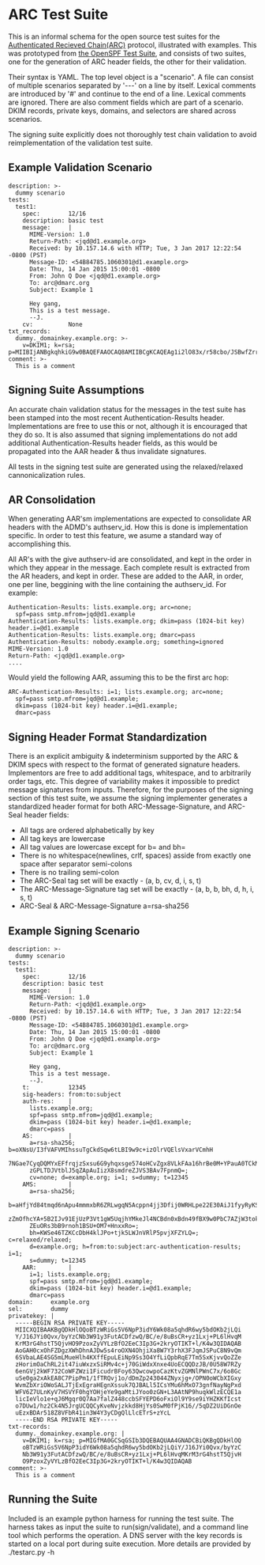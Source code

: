 # ARC Test Suite

This is an informal schema for the open source test suites for the [Authenticated Recieved Chain(ARC)](https://tools.ietf.org/html/draft-ietf-dmarc-arc-protocol-01) protocol, illustrated with examples.  This was prototyped from [the OpenSPF Test Suite](http://www.openspf.org/Test_Suite/Schema), and consists of two suites, one for the generation of ARC header fields, the other for their validation.

Their syntax is YAML. The top level object is a "scenario". A file can consist of multiple scenarios separated by '---' on a line by itself. Lexical comments are introduced by '#' and continue to the end of a line. Lexical comments are ignored. There are also comment fields which are part of a scenario. DKIM records, private keys, domains, and selectors are shared across scenarios.

The signing suite explicitly does not thoroughly test chain validation to avoid reimplementation of the validation test suite.

## Example Validation Scenario

```
description: >-
  dummy scenario
tests:
  test1:
    spec:        12/16
    description: basic test
    message:     |
      MIME-Version: 1.0
      Return-Path: <jqd@d1.example.org>
      Received: by 10.157.14.6 with HTTP; Tue, 3 Jan 2017 12:22:54 -0800 (PST)
      Message-ID: <54B84785.1060301@d1.example.org>
      Date: Thu, 14 Jan 2015 15:00:01 -0800
      From: John Q Doe <jqd@d1.example.org>
      To: arc@dmarc.org
      Subject: Example 1

      Hey gang,
      This is a test message.
      --J.
    cv:          None
txt_records:
  dummy._domainkey.example.org: >-
    v=DKIM1; k=rsa; p=MIIBIjANBgkqhkiG9w0BAQEFAAOCAQ8AMIIBCgKCAQEAg1i2lO83x/r58cbo/JSBwfZrrct6S/yi4L6GsG3wNgFE9lO3orzBwnAEJJM33WrvJfOWia1fAx64Vs1QEpYtLFCzyeIhDDMaHv/G8NgKPgnWK4gI8/x2Q2SYCmiqil66oHaSOC2phMDRI+c/Q35MlZbc2FqlgevpKzdCg+YE6mYA0XN7/tdQplbx4meLVsVPIL9QCP4yu8oBsNqcwyxkQafJucVyoZI+VEO+dySw3QXNdmJhr7y1hD1tCNqoAG0iphKQVXPXmGnGhaxaVU92Kq5UKL6/LiTZ1piqyJfJyZ/zCgH+mtY8MNk9f7LHpwFljI7TbYmr7MmV3d6xj3sghwIDAQAB
comment: >-
  This is a comment
```

## Signing Suite Assumptions
An accurate chain validation status for the messages in the test suite has been stamped into the most recent Authentication-Results header.  Implementations are free to use this or not, although it is encouraged that they do so.  It is also assumed that signing implementations do not add additional Authentication-Results header fields, as this would be propagated into the AAR header & thus invalidate signatures.

All tests in the signing test suite are generated using the relaxed/relaxed cannonicalization rules.

## AR Consolidation
When generating AAR'sm implementations are expected to consolidate AR headers with the ADMD's authserv_id. How this is done is implementation specific. In order to test this feature, we asume a standard way of accomplishing this.

All AR's with the give authserv-id are consolidated, and kept in the order in which they appear in the message.  Each complete result is extracted from the AR headers, and kept in order.  These are added to the AAR, in order, one per line, beggining with the line containing the authserv_id.  For example:

```
Authentication-Results: lists.example.org; arc=none;
  spf=pass smtp.mfrom=jqd@d1.example
Authentication-Results: lists.example.org; dkim=pass (1024-bit key) header.i=@d1.example
Authentication-Results: lists.example.org; dmarc=pass
Authentication-Results: nobody.example.org; something=ignored      
MIME-Version: 1.0
Return-Path: <jqd@d1.example.org>
....
```
Would yield the following AAR, assuming this to be the first arc hop:

```
ARC-Authentication-Results: i=1; lists.example.org; arc=none;
  spf=pass smtp.mfrom=jqd@d1.example;
  dkim=pass (1024-bit key) header.i=@d1.example;
  dmarc=pass                
```

## Signing Header Format Standardization

There is an explicit ambiguity & indeterminism supported by the ARC & DKIM specs with respect to the format of generated signature headers.  Implementors are free to add additional tags, whitespace, and to arbitrarily order tags, etc.  This degree of variability makes it impossible to predict message signatures from inputs.  Therefore, for the purposes of the signing section of this test suite, we assume the signing implementer generates a standardized header format for both ARC-Message-Signature, and ARC-Seal header fields:

* All tags are ordered alphabetically by key
* All tag keys are lowercase
* All tag values are lowercase except for b= and bh=
* There is no whitespace(newlines, crlf, spaces) asside from exactly one space after separator semi-colons
* There is no trailing semi-colon
* The ARC-Seal tag set will be exactly - (a, b, cv, d, i, s, t)
* The ARC-Message-Signature tag set will be exactly - (a, b, b, bh, d, h, i, s, t)
* ARC-Seal & ARC-Message-Signature a=rsa-sha256

## Example Signing Scenario

```
description: >-
  dummy scenario
tests:
  test1:
    spec:        12/16
    description: basic test
    message:     |
      MIME-Version: 1.0
      Return-Path: <jqd@d1.example.org>
      Received: by 10.157.14.6 with HTTP; Tue, 3 Jan 2017 12:22:54 -0800 (PST)
      Message-ID: <54B84785.1060301@d1.example.org>
      Date: Thu, 14 Jan 2015 15:00:01 -0800
      From: John Q Doe <jqd@d1.example.org>
      To: arc@dmarc.org
      Subject: Example 1

      Hey gang,
      This is a test message.
      --J.
    t:           12345
    sig-headers: from:to:subject
    auth-res:    |
      lists.example.org;
      spf=pass smtp.mfrom=jqd@d1.example;
      dkim=pass (1024-bit key) header.i=@d1.example;
      dmarc=pass
    AS:          |
      a=rsa-sha256; b=oXNsU/I3fVAFVMIhssuTgCkdSqw6tLBI9w9c+izOlrVQElsVxarVCmhH
      7NGae7CyqDQMYxEFfrqjzSxsu6G9yhqxsge574oHCvZgx8VLkFAa16hrBe0M+YPauA0TCkMm
      zGPLTDJVtblJ5qZApAuIizX8smdreZJVS3BAv7FpnmQ=;
      cv=none; d=example.org; i=1; s=dummy; t=12345
    AMS:         |
      a=rsa-sha256;
      b=aHfjYd84tmqd6nApu4mmmxbR6ZRLwgqN5Acppn4jj3Dfij0WRHLpe22E30AiJ1fyyRyKS0
      zZmOfhcYA+5B2IJv91EjUzP3Vt1gW5UqjhYMkeJl4NCBdn0xBdn49fBX9w0PbC7AZjW3tok0
      ZEuORs3bB9rnoh1BSU+OM7+HnxxRo=;
      bh=KWSe46TZKCcDbH4klJPo+tjk5LWJnVRlP5pvjXFZYLQ=; c=relaxed/relaxed;
      d=example.org; h=from:to:subject:arc-authentication-results; i=1;
      s=dummy; t=12345
    AAR:         |
      i=1; lists.example.org;
      spf=pass smtp.mfrom=jqd@d1.example;
      dkim=pass (1024-bit key) header.i=@d1.example;
      dmarc=pass
domain:     example.org
sel:        dummy
privatekey: |
  -----BEGIN RSA PRIVATE KEY-----
  MIICXQIBAAKBgQDkHlOQoBTzWRiGs5V6NpP3idY6Wk08a5qhdR6wy5bdOKb2jLQi
  Y/J16JYi0Qvx/byYzCNb3W91y3FutACDfzwQ/BC/e/8uBsCR+yz1Lxj+PL6lHvqM
  KrM3rG4hstT5QjvHO9PzoxZyVYLzBfO2EeC3Ip3G+2kryOTIKT+l/K4w3QIDAQAB
  AoGAH0cxOhFZDgzXWhDhnAJDw5s4roOXN4OhjiXa8W7Y3rhX3FJqmJSPuC8N9vQm
  6SVbaLAE4SG5mLMueHlh4KXffEpuLEiNp9Ss3O4YfLiQpbRqE7Tm5SxKjvvQoZZe
  zHorimOaChRL2it47iuWxzxSiRMv4c+j70GiWdxXnxe4UoECQQDzJB/0U58W7RZy
  6enGVj2kWF732CoWFZWzi1FicudrBFoy63QwcowpoCazKtvZGMNlPWnC7x/6o8Gc
  uSe0ga2xAkEA8C7PipPm1/1fTRQvj1o/dDmZp243044ZNyxjg+/OPN0oWCbXIGxy
  WvmZbXriOWoSALJTjExEgraHEgnXssuk7QJBALl5ICsYMu6hMxO73gnfNayNgPxd
  WFV6Z7ULnKyV7HSVYF0hgYOHjeYe9gaMtiJYoo0zGN+L3AAtNP9huqkWlzECQE1a
  licIeVlo1e+qJ6Mgqr0Q7Aa7falZ448ccbSFYEPD6oFxiOl9Y9se9iYHZKKfIcst
  o7DUw1/hz2Ck4N5JrgUCQQCyKveNvjzkkd8HjYs0SwM0fPjK16//5qDZ2UiDGnOe
  uEzxBDAr518Z8VFbR41in3W4Y3yCDgQlLlcETrS+zYcL
  -----END RSA PRIVATE KEY-----
txt-records:
  dummy._domainkey.example.org: |
    v=DKIM1; k=rsa; p=MIGfMA0GCSqGSIb3DQEBAQUAA4GNADCBiQKBgQDkHlOQ
    oBTzWRiGs5V6NpP3idY6Wk08a5qhdR6wy5bdOKb2jLQiY/J16JYi0Qvx/byYzC
    Nb3W91y3FutACDfzwQ/BC/e/8uBsCR+yz1Lxj+PL6lHvqMKrM3rG4hstT5QjvH
    O9PzoxZyVYLzBfO2EeC3Ip3G+2kryOTIKT+l/K4w3QIDAQAB
comment: >-
  This is a comment
```

## Running the Suite
Included is an example python harness for running the test suite.  The harness takes as input the suite to run(sign/validate), and a command line tool which performs the operation.  A DNS server with the key records is started on a local port during suite execution.  More details are provided by ./testarc.py -h
